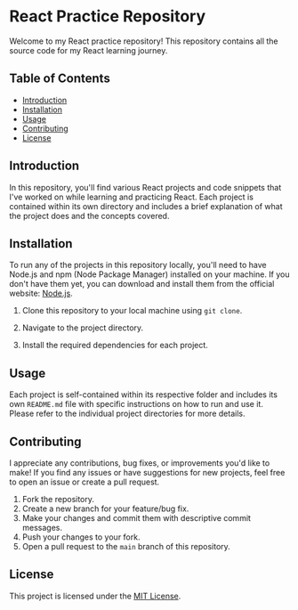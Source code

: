 # React Practice Repository

Welcome to my React practice repository! This repository contains all the source code for my React learning journey.

## Table of Contents

- [Introduction](#introduction)
- [Installation](#installation)
- [Usage](#usage)
- [Contributing](#contributing)
- [License](#license)

## Introduction

In this repository, you'll find various React projects and code snippets that I've worked on while learning and practicing React. Each project is contained within its own directory and includes a brief explanation of what the project does and the concepts covered.

## Installation

To run any of the projects in this repository locally, you'll need to have Node.js and npm (Node Package Manager) installed on your machine. If you don't have them yet, you can download and install them from the official website: [Node.js](https://nodejs.org/).

1. Clone this repository to your local machine using `git clone`.


2. Navigate to the project directory.


3. Install the required dependencies for each project.


## Usage

Each project is self-contained within its respective folder and includes its own `README.md` file with specific instructions on how to run and use it. Please refer to the individual project directories for more details.

## Contributing

I appreciate any contributions, bug fixes, or improvements you'd like to make! If you find any issues or have suggestions for new projects, feel free to open an issue or create a pull request.

1. Fork the repository.
2. Create a new branch for your feature/bug fix.
3. Make your changes and commit them with descriptive commit messages.
4. Push your changes to your fork.
5. Open a pull request to the `main` branch of this repository.

## License

This project is licensed under the [MIT License](LICENSE).
